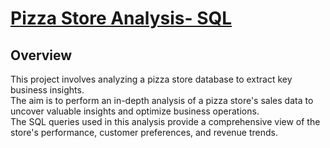 # [Pizza Store Analysis- SQL](https://github.com/din3shn/DA_Portfolio_Proj/blob/main/Pizza_Store_Analysis/Pizza_Store.pdf)

## Overview

This project involves analyzing a pizza store database to extract key business insights. <br>
The aim is to perform an in-depth analysis of a pizza store's sales data to uncover valuable insights and optimize business operations.<br>
The SQL queries used in this analysis provide a comprehensive view of the store's performance, customer preferences, and revenue trends.

